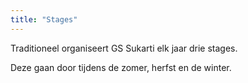 ```yaml
---
title: "Stages"
---
```


Traditioneel organiseert GS Sukarti elk jaar drie stages.

Deze gaan door tijdens de zomer, herfst en de winter.
